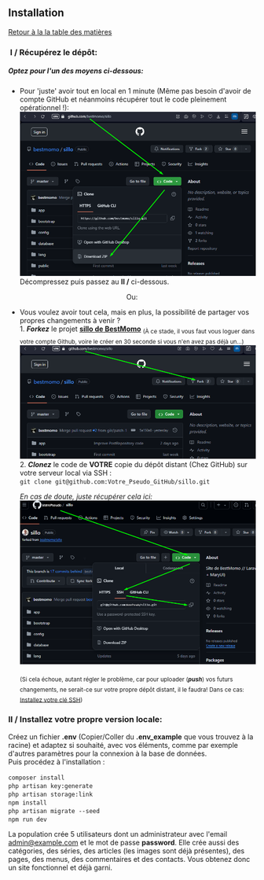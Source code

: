 ## Installation

[Retour à la la table des matières](README.md)

### &nbsp;I / Récupérez le dépôt:

##### Optez pour l'un des moyens ci-dessous:

- Pour 'juste' avoir tout en local en 1 minute
  (Même pas besoin d'avoir de compte GitHub et néanmoins récupérer tout le code pleinement opérationnel !):<br>
  ![Comment télécharger un dépôt](../storage/app/public/imgs_doc/get_repository_by_zip.png)
  Décompressez puis passez au **II /** ci-dessous.
  
<p align="center">Ou:</p>

- Vous voulez avoir tout cela, mais en plus, la possibilité de partager vos propres changements à venir ?<br>
      1. ***Forkez*** le projet **[sillo **de** BestMomo](https://github.com/bestmomo/sillo)**
      <sub>(À ce stade, il vous faut vous loguer dans votre compte Github, voire le créer en 30 seconde si vous n'en avez pas déjà un...)</sub><br>
      ![Comment Fork un dépôt](../storage/app/public/imgs_doc/fork.png)<br>
      2. ***Clonez*** le code de **VOTRE** copie du dépôt distant (Chez GitHub) sur votre serveur local via SSH :<br>
    `git clone git@github.com:Votre_Pseudo_GitHub/sillo.git`<br>
    
    *En cas de doute, juste récupérer cela ici:*<br>
      ![Comment Fork un dépôt](../storage/app/public/imgs_doc/clone.png)<br>
    
    <sub>(Si cela échoue, autant régler le problème, car pour uploader (***push***) vos futurs changements, ne serait-ce sur votre propre dépôt distant, il le faudra! Dans ce cas: [Installez votre clé SSH](https://docs.github.com/fr/authentication/connecting-to-github-with-ssh/generating-a-new-ssh-key-and-adding-it-to-the-ssh-agent))</sub>
  
### II / Installez votre propre version locale: 

Créez un fichier **.env** (Copier/Coller du **.env_example** que vous trouvez à la racine) et adaptez si souhaité, avec vos éléments, comme par exemple d'autres paramètres pour la connexion à la base de données.<br>
Puis procédez à l'installation :<br>

  `composer install`<br>
  `php artisan key:generate`<br>
  `php artisan storage:link`<br>
  `npm install`<br>
  `php artisan migrate --seed`<br>
  `npm run dev`
  
  La population crée 5 utilisateurs dont un administrateur avec l'email admin@example.com et le mot de passe **password**. Elle crée aussi des catégories, des séries, des articles (les images sont déjà présentes), des pages, des menus, des commentaires et des contacts. Vous obtenez donc un site fonctionnel et déjà garni.

